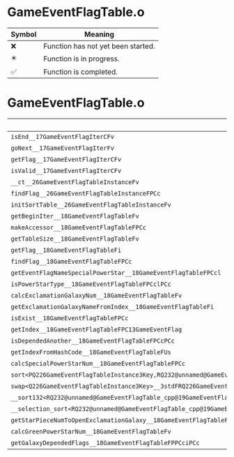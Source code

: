 # GameEventFlagTable.o
| Symbol | Meaning 
| ------------- | ------------- 
| :x: | Function has not yet been started. 
| :eight_pointed_black_star: | Function is in progress. 
| :white_check_mark: | Function is completed. 


# GameEventFlagTable.o
| Symbol | Decompiled? |
| ------------- | ------------- |
| `isEnd__17GameEventFlagIterCFv` | :x: |
| `goNext__17GameEventFlagIterFv` | :x: |
| `getFlag__17GameEventFlagIterCFv` | :x: |
| `isValid__17GameEventFlagIterCFv` | :x: |
| `__ct__26GameEventFlagTableInstanceFv` | :x: |
| `findFlag__26GameEventFlagTableInstanceFPCc` | :x: |
| `initSortTable__26GameEventFlagTableInstanceFv` | :x: |
| `getBeginIter__18GameEventFlagTableFv` | :x: |
| `makeAccessor__18GameEventFlagTableFPCc` | :x: |
| `getTableSize__18GameEventFlagTableFv` | :x: |
| `getFlag__18GameEventFlagTableFi` | :x: |
| `findFlag__18GameEventFlagTableFPCc` | :x: |
| `getEventFlagNameSpecialPowerStar__18GameEventFlagTableFPCcl` | :x: |
| `isPowerStarType__18GameEventFlagTableFPCclPCc` | :x: |
| `calcExclamationGalaxyNum__18GameEventFlagTableFv` | :x: |
| `getExclamationGalaxyNameFromIndex__18GameEventFlagTableFi` | :x: |
| `isExist__18GameEventFlagTableFPCc` | :x: |
| `getIndex__18GameEventFlagTableFPC13GameEventFlag` | :x: |
| `isDependedAnother__18GameEventFlagTableFPCcPCc` | :x: |
| `getIndexFromHashCode__18GameEventFlagTableFUs` | :x: |
| `calcSpecialPowerStarNum__18GameEventFlagTableFPCc` | :x: |
| `sort<PQ226GameEventFlagTableInstance3Key,RQ232@unnamed@GameEventFlagTable_cpp@19GameEventFlagSortLt>__3stdFPQ226GameEventFlagTableInstance3KeyPQ226GameEventFlagTableInstance3KeyRQ232@unnamed@GameEventFlagTable_cpp@19GameEventFlagSortLt_v` | :x: |
| `swap<Q226GameEventFlagTableInstance3Key>__3stdFRQ226GameEventFlagTableInstance3KeyRQ226GameEventFlagTableInstance3Key_v` | :x: |
| `__sort132<RQ232@unnamed@GameEventFlagTable_cpp@19GameEventFlagSortLt,PQ226GameEventFlagTableInstance3Key>__3stdFPQ226GameEventFlagTableInstance3KeyPQ226GameEventFlagTableInstance3KeyPQ226GameEventFlagTableInstance3KeyRQ232@unnamed@GameEventFlagTable_cpp@19GameEventFlagSortLt_v` | :x: |
| `__selection_sort<RQ232@unnamed@GameEventFlagTable_cpp@19GameEventFlagSortLt,PQ226GameEventFlagTableInstance3Key>__3stdFPQ226GameEventFlagTableInstance3KeyPQ226GameEventFlagTableInstance3KeyRQ232@unnamed@GameEventFlagTable_cpp@19GameEventFlagSortLt_v` | :x: |
| `getStarPieceNumToOpenExclamationGalaxy__18GameEventFlagTableFPCc` | :x: |
| `calcGreenPowerStarNum__18GameEventFlagTableFv` | :x: |
| `getGalaxyDependedFlags__18GameEventFlagTableFPPCciPCc` | :x: |
